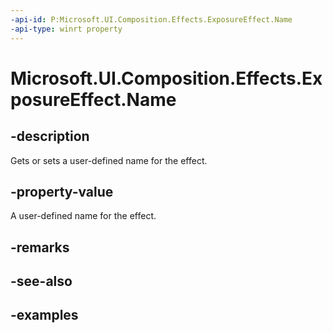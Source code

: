 ```yaml
---
-api-id: P:Microsoft.UI.Composition.Effects.ExposureEffect.Name
-api-type: winrt property
---
```


<!-- Property syntax.
public string Name { get;  set; }
-->

# Microsoft.UI.Composition.Effects.ExposureEffect.Name

## -description
Gets or sets a user-defined name for the effect.

## -property-value
A user-defined name for the effect.

## -remarks

## -see-also

## -examples

